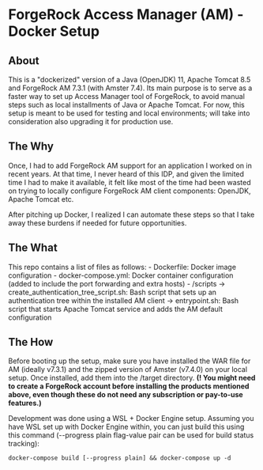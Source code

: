 # ForgeRock Access Manager (AM) - Docker Setup

## About

This is a "dockerized" version of a Java (OpenJDK) 11, Apache Tomcat 8.5 and ForgeRock AM 7.3.1 (with Amster 7.4).
Its main purpose is to serve as a faster way to set up Access Manager tool of ForgeRock, to avoid manual steps such as local installments of Java or Apache Tomcat.
For now, this setup is meant to be used for testing and local environments; will take into consideration also upgrading it for production use. 

## The Why

Once, I had to add ForgeRock AM support for an application I worked on in recent years. At that time, I never heard of this IDP, and given the limited time I had to make it available,
it felt like most of the time had been wasted on trying to locally configure ForgeRock AM client components: OpenJDK, Apache Tomcat etc.

After pitching up Docker, I realized I can automate these steps so that I take away these burdens if needed for future opportunities.

## The What

This repo contains a list of files as follows:
    - Dockerfile: Docker image configuration
    - docker-compose.yml: Docker container configuration (added to include the port forwarding and extra hosts)
    - /scripts
        -> create_authentication_tree_script.sh: Bash script that sets up an authentication tree within the installed AM client 
        -> entrypoint.sh: Bash script that starts Apache Tomcat service and adds the AM default configuration 

## The How

Before booting up the setup, make sure you have installed the WAR file for AM (ideally v7.3.1) and the zipped version of Amster (v7.4.0) on your local setup. Once installed, add them into the /target directory.
**(! You might need to create a ForgeRock account before installing the products mentioned above, even though these do not need any subscription or pay-to-use features.)**

Development was done using a WSL + Docker Engine setup. Assuming you have WSL set up with Docker Engine within, you can just build this using this command (--progress plain flag-value pair can be used for build status tracking):

    docker-compose build [--progress plain] && docker-compose up -d